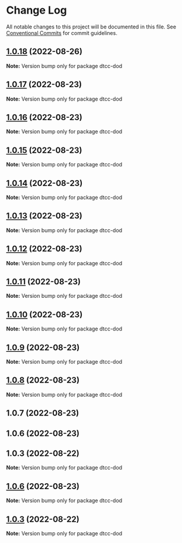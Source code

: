 # Change Log

All notable changes to this project will be documented in this file.
See [Conventional Commits](https://conventionalcommits.org) for commit guidelines.

## [1.0.18](https://github.com/paramountric/digitaltwincityviewer/compare/dtcc-dod@1.0.17...dtcc-dod@1.0.18) (2022-08-26)

**Note:** Version bump only for package dtcc-dod





## [1.0.17](https://github.com/paramountric/digitaltwincityviewer/compare/dtcc-dod@1.0.16...dtcc-dod@1.0.17) (2022-08-23)

**Note:** Version bump only for package dtcc-dod





## [1.0.16](https://github.com/paramountric/digitaltwincityviewer/compare/dtcc-dod@1.0.15...dtcc-dod@1.0.16) (2022-08-23)

**Note:** Version bump only for package dtcc-dod





## [1.0.15](https://github.com/paramountric/digitaltwincityviewer/compare/dtcc-dod@1.0.14...dtcc-dod@1.0.15) (2022-08-23)

**Note:** Version bump only for package dtcc-dod





## [1.0.14](https://github.com/paramountric/digitaltwincityviewer/compare/dtcc-dod@1.0.13...dtcc-dod@1.0.14) (2022-08-23)

**Note:** Version bump only for package dtcc-dod





## [1.0.13](https://github.com/paramountric/digitaltwincityviewer/compare/dtcc-dod@1.0.12...dtcc-dod@1.0.13) (2022-08-23)

**Note:** Version bump only for package dtcc-dod





## [1.0.12](https://github.com/paramountric/digitaltwincityviewer/compare/dtcc-dod@1.0.11...dtcc-dod@1.0.12) (2022-08-23)

**Note:** Version bump only for package dtcc-dod





## [1.0.11](https://github.com/paramountric/digitaltwincityviewer/compare/dtcc-dod@1.0.10...dtcc-dod@1.0.11) (2022-08-23)

**Note:** Version bump only for package dtcc-dod





## [1.0.10](https://github.com/paramountric/digitaltwincityviewer/compare/dtcc-dod@1.0.9...dtcc-dod@1.0.10) (2022-08-23)

**Note:** Version bump only for package dtcc-dod





## [1.0.9](https://github.com/paramountric/digitaltwincityviewer/compare/dtcc-dod@1.0.8...dtcc-dod@1.0.9) (2022-08-23)

**Note:** Version bump only for package dtcc-dod





## [1.0.8](https://github.com/paramountric/digitaltwincityviewer/compare/dtcc-dod@1.0.7...dtcc-dod@1.0.8) (2022-08-23)

**Note:** Version bump only for package dtcc-dod





## 1.0.7 (2022-08-23)



## 1.0.6 (2022-08-23)



## 1.0.3 (2022-08-22)

**Note:** Version bump only for package dtcc-dod





## [1.0.6](https://github.com/paramountric/digitaltwincityviewer/compare/v1.0.5...v1.0.6) (2022-08-23)

**Note:** Version bump only for package dtcc-dod





## [1.0.3](https://github.com/paramountric/digitaltwincityviewer/compare/v1.0.2...v1.0.3) (2022-08-22)

**Note:** Version bump only for package dtcc-dod
